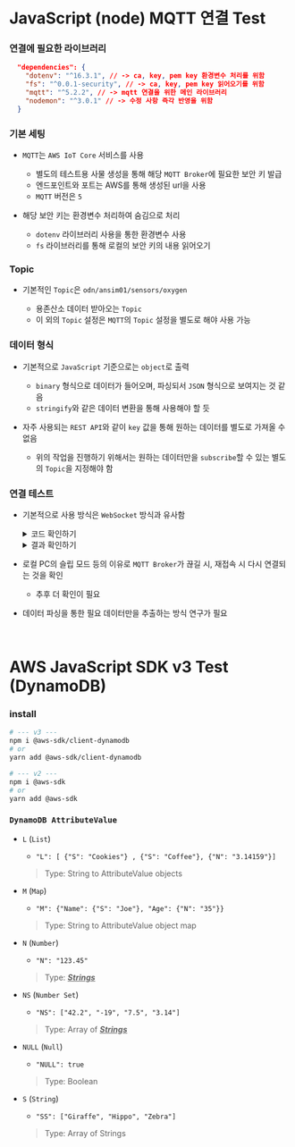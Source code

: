 # JavaScript (node) MQTT 연결 Test

### 연결에 필요한 라이브러리

```json
  "dependencies": {
    "dotenv": "^16.3.1", // -> ca, key, pem key 환경변수 처리를 위함
    "fs": "^0.0.1-security", // -> ca, key, pem key 읽어오기를 위함
    "mqtt": "^5.2.2", // -> mqtt 연결을 위한 메인 라이브러리
    "nodemon": "^3.0.1" // -> 수정 사항 즉각 반영을 위함
  }
```

### 기본 세팅

- `MQTT`는 `AWS IoT Core` 서비스를 사용

  - 별도의 테스트용 사물 생성을 통해 해당 `MQTT Broker`에 필요한 보안 키 발급
  - 엔드포인트와 포트는 AWS를 통해 생성된 url을 사용
  - `MQTT` 버전은 `5`

- 해당 보안 키는 환경변수 처리하여 숨김으로 처리

  - `dotenv` 라이브러리 사용을 통한 환경변수 사용
  - `fs` 라이브러리를 통해 로컬의 보안 키의 내용 읽어오기

### Topic

- 기본적인 `Topic`은 `odn/ansim01/sensors/oxygen`

  - 용존산소 데이터 받아오는 `Topic`
  - 이 외의 `Topic` 설정은 `MQTT`의 `Topic` 설정을 별도로 해야 사용 가능

### 데이터 형식

- 기본적으로 `JavaScript` 기준으로는 `object`로 출력

  - `binary` 형식으로 데이터가 들어오며, 파싱되서 `JSON` 형식으로 보여지는 것 같음
  - `stringify`와 같은 데이터 변환을 통해 사용해야 할 듯

- 자주 사용되는 `REST API`와 같이 `key` 값을 통해 원하는 데이터를 별도로 가져올 수 없음

  - 위의 작업을 진행하기 위해서는 원하는 데이터만을 `subscribe`할 수 있는 별도의 `Topic`을 지정해야 함

### 연결 테스트

- 기본적으로 사용 방식은 `WebSocket` 방식과 유사함

  <details>
    <summary>코드 확인하기</summary>

  ```JavaScript
  const client = mqtt.connect(
    `mqtts://${process.env.AWS_ENDPOINT}:${process.env.AWS_PORT}`,
    {
      key: fs.readFileSync("MQTT_private.pem.key"),
      cert: fs.readFileSync("MQTT_certification.crt"),
      ca: fs.readFileSync("MQTT_root_ca.pem"),
      // username: "xxxxxxxxx",
      // password: "xxxxxxxx",
      protocolId: "MQTT",
      protocolVersion: 5,
    }
  );

  // Handle connect
  client.on("connect", () => {
    console.log("Connected to MQTT Broker");

    const default_topic = "odn/ansim01/sensors/oxygen";
    const topics = [`${default_topic}`];

    topics.map((topic) => {
      return client.subscribe(topic, (err) => {
        if (!err) {
          console.log(`Subscribed to ${topic}`);
        }
      });
    });
  });

  // Handle incoming messages
  client.on("message", (topic, message) => {
    const toString_message = message.toString();
    console.log(`Received message on topic ${topic}: ${toString_message}`);
  });

  // Handle disconnection
  client.on("close", () => {
    console.log("Disconnected from AWS IoT");
  });

  // Handle errors
  client.on("error", (error) => {
    console.error("MQTT Error:", error);
  });
  ```

  </details>

  <details>
    <summary>결과 확인하기</summary>

  ```Bash
    Received message on topic odn/ansim01/sensors/oxygen: {
            "device_id":    "ansim01",
            "serial_number":        "SN-PODOC-3733",
            "measure_time": 1700528391592,
            "coordinates":  {
                    "latitude":     34.444290161132812,
                    "longitude":    127.02430725097656
            },
            "temperature":  {
                    "value":        14.46302604675293,
                    "unit": "°C"
            },
            "oxygen_per":   {
                    "value":        19.961397171020508,
                    "unit": "%"
            },
            "oxygen_mpl":   {
                    "value":        2.0468096733093262,
                    "unit": "mg/L"
            },
            "oxygen_ppm":   {
                    "value":        2.0468096733093262,
                    "unit": "ppm"
            }
    }
  ```

  </details>

- 로컬 PC의 슬립 모드 등의 이유로 `MQTT Broker`가 끊길 시, 재접속 시 다시 연결되는 것을 확인

  - 추후 더 확인이 필요

- 데이터 파싱을 통한 필요 데이터만을 추출하는 방식 연구가 필요

<br/>

# AWS JavaScript SDK v3 Test (DynamoDB)

### install

```bash
# --- v3 ---
npm i @aws-sdk/client-dynamodb
# or
yarn add @aws-sdk/client-dynamodb

# --- v2 ---
npm i @aws-sdk
# or
yarn add @aws-sdk
```

### `DynamoDB AttributeValue`

- `L` (`List`)

  - `"L": [ {"S": "Cookies"} , {"S": "Coffee"}, {"N": "3.14159"}]`

  > Type: String to AttributeValue objects

- `M` (`Map`)

  - `"M": {"Name": {"S": "Joe"}, "Age": {"N": "35"}}`

  > Type: String to AttributeValue object map

- `N` (`Number`)

  - `"N": "123.45"`

  > Type: <u>**_Strings_**</u>

- `NS` (`Number Set`)

  - `"NS": ["42.2", "-19", "7.5", "3.14"]`

  > Type: Array of <u>**_Strings_**</u>

- `NULL` (`Null`)

  - `"NULL": true`

  > Type: Boolean

- `S` (`String`)

  - `"SS": ["Giraffe", "Hippo", "Zebra"]`

  > Type: Array of Strings

